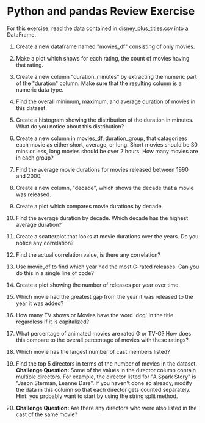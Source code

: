 # Python and pandas Review Exercise

For this exercise, read the data contained in disney_plus_titles.csv into a DataFrame.

1. Create a new dataframe named "movies_df" consisting of only movies.

2. Make a plot which shows for each rating, the count of movies having that rating.

3. Create a new column "duration_minutes" by extracting the numeric part of the "duration" column. Make sure that the resulting column is a numeric data type.

4. Find the overall minimum, maximum, and average duration of movies in this dataset.

5. Create a histogram showing the distribution of the duration in minutes. What do you notice about this distribution?

6. Create a new column in movies_df, duration_group, that catagorizes each movie as either short, average, or long.  Short movies should be 30 mins or less, long movies should be over 2 hours. How many movies are in each group?

7. Find the average movie durations for movies released between 1990 and 2000. 

8. Create a new column, "decade", which shows the decade that a movie was released.

9. Create a plot which compares movie durations by decade.

10. Find the average duration by decade. Which decade has the highest average duration?

11. Create a scatterplot that looks at movie durations over the years.  Do you notice any correlation?

12. Find the actual correlation value, is there any correlation?

13. Use movie_df to find which year had the most G-rated releases.  Can you do this in a single line of code?

14. Create a plot showing the number of releases per year over time. 

15. Which movie had the greatest gap from the year it was released to the year it was added?

16. How many TV shows or Movies have the word 'dog' in the title regardless if it is capitalized?

17. What percentage of animated movies are rated G or TV-G? How does this compare to the overall percentage of movies with these ratings?

18. Which movie has the largest number of cast members listed?

19. Find the top 5 directors in terms of the number of movies in the dataset. **Challenge Question:** Some of the values in the director column contain multiple directors. For example, the director listed for "A Spark Story" is "Jason Sterman, Leanne Dare". If you haven't done so already, modify the data in this column so that each director gets counted separately. Hint: you probably want to start by using the string split method.

20. **Challenge Question:** Are there any directors who were also listed in the cast of the same movie?
